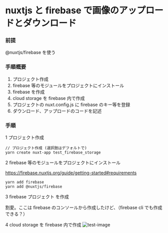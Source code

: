 # nuxtjs と firebase で画像のアップロードとダウンロード

### 前提

@nuxtjs/firebase を使う

### 手順概要

1. プロジェクト作成
1. firebase 等のモジュールをプロジェクトにインストール
1. firebase を作成
1. cloud storage を firebase 内で作成
1. プロジェクトの nuxt.config.js に firebase のキー等を登録
1. ダウンロード、アップロードのコードを記述

### 手順

1 プロジェクト作成

```
// プロジェクト作成 (選択肢はデフォルトで)
yarn create nuxt-app test_firebase_storage
```

2 firebase 等のモジュールをプロジェクトにインストール

https://firebase.nuxtjs.org/guide/getting-started#requirements

```
yarn add firebase
yarn add @nuxtjs/firebase
```

3 firebase プロジェクト を作成

割愛。ここは firebase のコンソールから作成したけど、（firebase cli でも作成できる？）

4 cloud storage を firebase 内で作成
![test-image](https://chiaki1990.github.io/simple/images/test.png)
